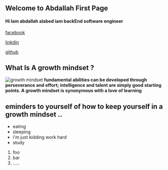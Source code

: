 ## Welcome to Abdallah First Page

#### Hi Iam abdallah alabed iam  backEnd software engineer

[facebook](https://web.facebook.com/abdalllah01/) 

[linkdin](https://www.linkedin.com/in/abdallah-alabd-75549919a/) 

[github](https://github.com/abdallahAlabed) 




## What Is A growth mindset ?
![growth mindset](https://edsurge.imgix.net/uploads/post/image/12467/mind_as_muscle-1565189295.jpg?auto=compress%2Cformat&w=1024&h=512&fit=crop)
**fundamental abilities can be developed through perseverance and effort; intelligence and talent are simply good starting points. A growth mindset is synonymous with a love of  learning**

## eminders to yourself of how to keep yourself in a growth mindset .. 
* eating 
* sleeping
* i'm just kidding work hard 
* study

1. foo
2. bar 
3. .....





